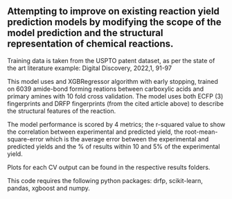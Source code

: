 Attempting to improve on existing reaction yield prediction models by modifying the scope of the model prediction and the structural representation of chemical reactions.
-

Training data is taken from the USPTO patent dataset, as per the state of the art literature example: 	Digital Discovery, 2022,1, 91-97

This model uses and XGBRegressor algorithm with early stopping, trained on 6039 amide-bond forming reations between carboxylic acids and primary amines with 10 fold cross validation. The model uses both ECFP (3) fingerprints and DRFP fingerprints (from the cited article above) to describe the structural features of the reaction.

The model performance is scored by 4 metrics; the r-squared value to show the correlation between experimental and predicted yield, the root-mean-square-error which is the average error between the experimental and predicted yields and the % of results within 10 and 5% of the experimental yield.

Plots for each CV output can be found in the respective results folders.

This code requires the following python packages: drfp, scikit-learn, pandas, xgboost and numpy.
  
